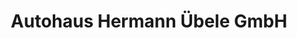 ---
title: "Autohaus Hermann Übele GmbH"
url: /uhingen/autohaus-hermann-uebele-gmbh/
shop: Autohaus
---